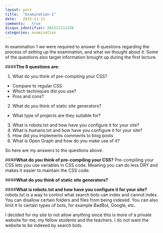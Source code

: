 ```yaml
---
layout: post
title:  "Examination-1"
date:   2015-11-11
comments:   true
disqus_identifier: 201511112250
categories: examination
---
```

In examination 1 we were required to answer 6 questions regarding the process of setting up the examination, and what
we thought about it. Some of the questions also target information brought up during the first lecture.

####**The 6 questions are:**
1. What do you think of pre-compiling your CSS?
 * Compare to regular CSS
 * Which techniques did you use?
 * Pros and cons?
2. What do you think of static site generators?
 * What type of projects are they suitable for?
3. What is robots.txt and how have you configure it for your site?
4. What is humans.txt and how have you configure it for your site?
5. How did you implements comments to blog posts
6. What is Open Graph and how do you make use of it?

So here are my answers to the questions above.

####**What do you think of pre-compiling your CSS?**
Pre-compiling your CSS lets you use variables in CSS code. Meaning you can do less DRY and makes it easier to maintain
the CSS code.

####**What do you think of static site generators?**


####**What is robots.txt and how have you configure it for your site?**
robots.txt is a way to control what search bots can index and cannot index. You can disallow certain folders and files
from being indexed. You can also limit it to certain types of bots, for example BadBot, Google, etc.

I decided for my site to not allow anything since this is more of a private website for me, my fellow students and the
teachers. I do not want the website to be indexed by search bots.


